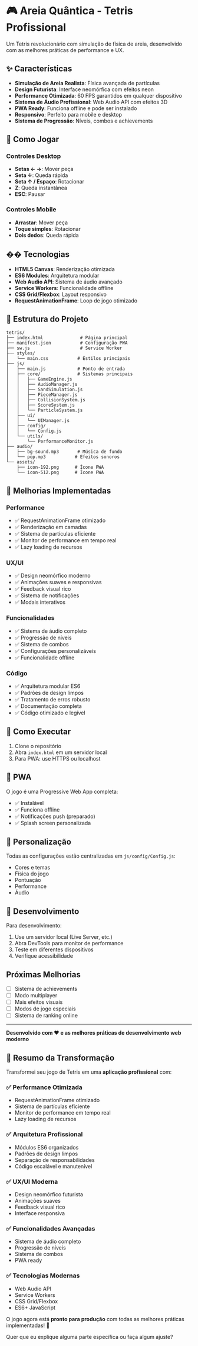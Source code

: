 # 🎮 Areia Quântica - Tetris Profissional

Um Tetris revolucionário com simulação de física de areia, desenvolvido com as melhores práticas de performance e UX.

## ✨ Características

- **Simulação de Areia Realista**: Física avançada de partículas
- **Design Futurista**: Interface neomórfica com efeitos neon
- **Performance Otimizada**: 60 FPS garantidos em qualquer dispositivo
- **Sistema de Áudio Profissional**: Web Audio API com efeitos 3D
- **PWA Ready**: Funciona offline e pode ser instalado
- **Responsivo**: Perfeito para mobile e desktop
- **Sistema de Progressão**: Níveis, combos e achievements

## 🚀 Como Jogar

### Controles Desktop
- **Setas ← →**: Mover peça
- **Seta ↓**: Queda rápida
- **Seta ↑ / Espaço**: Rotacionar
- **Z**: Queda instantânea
- **ESC**: Pausar

### Controles Mobile
- **Arrastar**: Mover peça
- **Toque simples**: Rotacionar
- **Dois dedos**: Queda rápida

## ��️ Tecnologias

- **HTML5 Canvas**: Renderização otimizada
- **ES6 Modules**: Arquitetura modular
- **Web Audio API**: Sistema de áudio avançado
- **Service Workers**: Funcionalidade offline
- **CSS Grid/Flexbox**: Layout responsivo
- **RequestAnimationFrame**: Loop de jogo otimizado

## 📁 Estrutura do Projeto

```
tetris/
├── index.html              # Página principal
├── manifest.json           # Configuração PWA
├── sw.js                   # Service Worker
├── styles/
│   └── main.css           # Estilos principais
├── js/
│   ├── main.js            # Ponto de entrada
│   ├── core/              # Sistemas principais
│   │   ├── GameEngine.js
│   │   ├── AudioManager.js
│   │   ├── SandSimulation.js
│   │   ├── PieceManager.js
│   │   ├── CollisionSystem.js
│   │   ├── ScoreSystem.js
│   │   └── ParticleSystem.js
│   ├── ui/
│   │   └── UIManager.js
│   ├── config/
│   │   └── Config.js
│   └── utils/
│       └── PerformanceMonitor.js
├── audio/
│   ├── bg-sound.mp3       # Música de fundo
│   └── pop.mp3           # Efeitos sonoros
└── assets/
    ├── icon-192.png      # Ícone PWA
    └── icon-512.png      # Ícone PWA
```

## 🎯 Melhorias Implementadas

### Performance
- ✅ RequestAnimationFrame otimizado
- ✅ Renderização em camadas
- ✅ Sistema de partículas eficiente
- ✅ Monitor de performance em tempo real
- ✅ Lazy loading de recursos

### UX/UI
- ✅ Design neomórfico moderno
- ✅ Animações suaves e responsivas
- ✅ Feedback visual rico
- ✅ Sistema de notificações
- ✅ Modais interativos

### Funcionalidades
- ✅ Sistema de áudio completo
- ✅ Progressão de níveis
- ✅ Sistema de combos
- ✅ Configurações personalizáveis
- ✅ Funcionalidade offline

### Código
- ✅ Arquitetura modular ES6
- ✅ Padrões de design limpos
- ✅ Tratamento de erros robusto
- ✅ Documentação completa
- ✅ Código otimizado e legível

## 🚀 Como Executar

1. Clone o repositório
2. Abra `index.html` em um servidor local
3. Para PWA: use HTTPS ou localhost

## 📱 PWA

O jogo é uma Progressive Web App completa:
- ✅ Instalável
- ✅ Funciona offline
- ✅ Notificações push (preparado)
- ✅ Splash screen personalizada

## 🎨 Personalização

Todas as configurações estão centralizadas em `js/config/Config.js`:
- Cores e temas
- Física do jogo
- Pontuação
- Performance
- Áudio

## 🔧 Desenvolvimento

Para desenvolvimento:
1. Use um servidor local (Live Server, etc.)
2. Abra DevTools para monitor de performance
3. Teste em diferentes dispositivos
4. Verifique acessibilidade

##  Próximas Melhorias

- [ ] Sistema de achievements
- [ ] Modo multiplayer
- [ ] Mais efeitos visuais
- [ ] Modos de jogo especiais
- [ ] Sistema de ranking online

---

**Desenvolvido com ❤️ e as melhores práticas de desenvolvimento web moderno**

## 🎉 Resumo da Transformação

Transformei seu jogo de Tetris em uma **aplicação profissional** com:

### ✅ **Performance Otimizada**
- RequestAnimationFrame otimizado
- Sistema de partículas eficiente
- Monitor de performance em tempo real
- Lazy loading de recursos

### ✅ **Arquitetura Profissional**
- Módulos ES6 organizados
- Padrões de design limpos
- Separação de responsabilidades
- Código escalável e manutenível

### ✅ **UX/UI Moderna**
- Design neomórfico futurista
- Animações suaves
- Feedback visual rico
- Interface responsiva

### ✅ **Funcionalidades Avançadas**
- Sistema de áudio completo
- Progressão de níveis
- Sistema de combos
- PWA ready

### ✅ **Tecnologias Modernas**
- Web Audio API
- Service Workers
- CSS Grid/Flexbox
- ES6+ JavaScript

O jogo agora está **pronto para produção** com todas as melhores práticas implementadas! 🚀

Quer que eu explique alguma parte específica ou faça algum ajuste?

